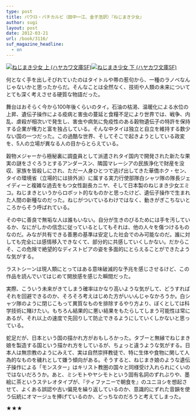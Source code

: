 ```yaml
---
type: post
title: パウロ・バチカルビ（田中一江、金子浩訳）『ねじまき少女』
author: sugi
layout: post
date: 2012-03-21
url: /book/3116/
suf_magazine_headline:
  - on
---
```

<a href="http://www.amazon.co.jp/exec/obidos/ASIN/4150118094/chezsugi-22/ref=nosim/" onclick="_gaq.push(['_trackEvent', 'outbound-article', 'http://www.amazon.co.jp/exec/obidos/ASIN/4150118094/chezsugi-22/ref=nosim/', '']);" name="amazletlink" target="_blank"><img src="http://i1.wp.com/ecx.images-amazon.com/images/I/516pHWa4RNL._SL160_.jpg?w=660" alt="ねじまき少女 上 (ハヤカワ文庫SF)" class="alignleft"  data-recalc-dims="1" /></a><a href="http://www.amazon.co.jp/exec/obidos/ASIN/4150118108/chezsugi-22/ref=nosim/" onclick="_gaq.push(['_trackEvent', 'outbound-article', 'http://www.amazon.co.jp/exec/obidos/ASIN/4150118108/chezsugi-22/ref=nosim/', '']);" name="amazletlink" target="_blank"><img src="http://i2.wp.com/ecx.images-amazon.com/images/I/517B2riMrKL._SL160_.jpg?w=660" alt="ねじまき少女 下 (ハヤカワ文庫SF)" class="alignleft"  data-recalc-dims="1" /></a>

何となく手を出しそびれていたのはタイトルや帯の惹句から、一種のラノベなんじゃないかと思ったからだ。そんなことは全然なく、技術や人類の未来についてとても深く考えさせる硬質な物語だった。

舞台はおそらく今から100年後くらいのタイ。石油の枯渇、温暖化による水位の上昇、遺伝子操作による疫病と害虫の蔓延と食糧不足により世界では、戦争、内乱、虐殺が相次いで発生し、害虫や病気に免疫性のある穀物遺伝子の特許を保持する企業が権力と富を独占している。そんな中タイは独立と自立を維持する数少ない国の一つだった。この過酷な世界、そしてそこで起きようとしている政変を、5人の立場が異なる人の目からとらえている。

穀物メジャーから極秘裏に調査員として派遣されタイ国内で開発された新たな果実の謎をさぐろうとするアンダースン、隣国マレーシアの民族浄化で財産を没収、家族を皆殺しにされ、ただ一人身ひとつで逃げ出してきた華僑ホク・セン、タイの環境省（立場的には排外派）に属する実力行使部隊白シャツ隊の隊長ジェイディーと複雑な過去をもつ女性副長カニヤ、そして日本製のねじまき少女エミコ。ねじまきというからロボット的なものかと思ったけど、遺伝子操作で生まれた人間の新種なのだった。ねじがついているわけではなく、動きがぎこちないところからそう呼ばれている。

その中に善良で無垢な人は誰もいない。自分が生きのびるためには手を汚しているか、なにがしかの信念に従っているとしてもそれは、他の人々を傷つけるものなのだ。みなが共有できる善悪の基準は安定した社会でのみ可能なのだ。誰に対しても完全には感情移入できなくて、部分的に共感していくしかない。だからこそ、この危険で絶望的なディストピアの姿を多面的にとらえることができたような気がする。

ラストシーンは現人類にとってはある意味破滅的な予兆を感じさせるけど、この作品を読んでいてはじめて開放感を感じた瞬間だった。

実際、こういう未来がきてしまう確率はかなり高いような気がして、どうすればそれを回避できるのか、そろそろ考えはじめた方がいいんじゃなかろうか。白シャツ隊のように閉じこもって異質なものを排除するやり方より、ぼくとしては科学技術に賭けたい。もちろん結果的に悪い結果をもたらしてしまう可能性は常にあるが、それ以上の速度で先回りして防止できるようにしていくしかないと思っている。

蛇足だが、日本という国の描かれ方がおもしろかった。タブーと無縁でねじまき娘を製造する国という描かれ方をしているが、ちょっと違うような気がする。日本人は無宗教のようにみえて、実は自然崇拝教徒で、特に生体や食物に関して人為的なものを穢れとして嫌う傾向がある。そうすると、ねじまき娘のような遺伝子操作による「モンスター」はキリスト教圏の国々と同様受け入れられにくいのではないだろうか。あと、ミシモトやヤシモトという固有名詞のずれぶりや、墨絵に茶というステレオタイプが、『ティファニーで朝食を』のユニヨシを想起させて、よくある誤認や古い偏見を繰り返しているのか、意識的にずれた音韻を使う伝統にオマージュを捧げているのか、どっちなのだろうと考えてしまった。

★★★